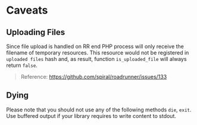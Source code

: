 # Caveats

## Uploading Files
Since file upload is handled on RR end PHP process will only receive the filename of temporary resources. This resource would not be registered in `uploaded files` hash and, as result, function `is_uploaded_file` will always return `false`.

> Reference: https://github.com/spiral/roadrunner/issues/133

## Dying
Please note that you should not use any of the following methods `die`, `exit`. Use buffered output if your library requires to write content to stdout.
